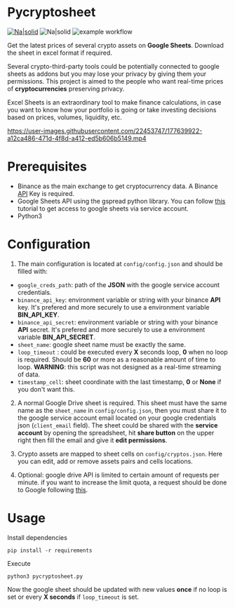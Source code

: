 # Pycryptosheet

[![Na|solid](https://img.shields.io/badge/license-GPL-brightgreen)](https://github.com/alturiano/pycryptosheet/blob/main/LICENSE) ![Na|solid](https://img.shields.io/badge/python-3.10-brightgreen) ![example workflow](https://github.com/alturiano/pycryptosheet/actions/workflows/python-app.yml/badge.svg)

Get the latest prices of several crypto assets on **Google Sheets**. Download the sheet in excel format if required.

Several crypto-third-party tools could be potentially connected to google sheets as addons but you may lose your privacy by giving them your permissions. This project is aimed to the people who want real-time prices of **cryptocurrencies** preserving privacy.

Excel Sheets is an extraordinary tool to make finance calculations, in case you want to know how your portfolio is going or take investing decisions based on prices, volumes, liquidity, etc.

https://user-images.githubusercontent.com/22453747/177639922-a12ca486-471d-4f8d-a412-ed5b606b5149.mp4

# Prerequisites

- Binance as the main exchange to get cryptocurrency data. A Binance [API](https://www.binance.com/en/support/faq/360002502072) Key is required.
- Google Sheets API using the gspread python library. You can follow [this](https://docs.gspread.org/en/latest/oauth2.html) tutorial to get access to google sheets via service account.
- Python3

# Configuration

1. The main configuration is located at `config/config.json` and should be filled with:

- `google_creds_path`: path of the **JSON** with the google service account credentials.
- `binance_api_key`: environment variable or string with your binance **API** key. It's prefered and more securely to use a environment variable **BIN_API_KEY**.
- `binance_api_secret`:  environment variable or string with your binance **API** secret. It's prefered and more securely to use a environment variable **BIN_API_SECRET**.
- `sheet_name`: google sheet name must be exactly the same.
- `loop_timeout` : could be executed every **X** seconds loop, **0** when no loop is required. Should be **60** or more as a reasonable amount of time to loop. **WARNING**: this script was not designed as a real-time streaming of data.
- `timestamp_cell`: sheet coordinate with the last timestamp, **0** or **None** if you don't want this.

2. A normal Google Drive sheet is required. This sheet must have the same name as the `sheet_name` in `config/config.json`, then you must share it to the google service account email located on your google credentials json (`client_email` field). The sheet could be shared with the **service account** by opening the spreadsheet, hit **share button** on the upper right then fill the email and give it **edit permissions**.

3. Crypto assets are mapped to sheet cells on `config/cryptos.json`. Here you can edit, add or remove assets pairs and cells locations.
 
4. Optional: google drive API is limited to certain amount of requests per minute. if you want to increase the limit quota, a request should be done to Google following [this](https://developers.google.com/docs/api/limits). 

# Usage

Install dependencies

    pip install -r requirements

Execute

    python3 pycryptosheet.py

Now the google sheet should be updated with new values **once** if no loop is set or every **X seconds** if `loop_timeout` is set.
